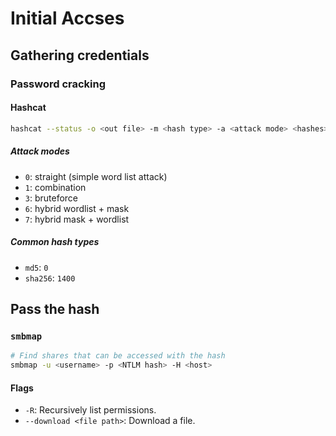# Initial Accses

## Gathering credentials

### Password cracking

#### Hashcat

```bash
hashcat --status -o <out file> -m <hash type> -a <attack mode> <hashes>.txt <wordlist>.txt
```

##### Attack modes
- `0`: straight (simple word list attack)
- `1`: combination
- `3`: bruteforce
- `6`: hybrid wordlist + mask
- `7`: hybrid mask + wordlist

##### Common hash types
- `md5`: `0`
- `sha256`: `1400`

## Pass the hash

### `smbmap`

```bash
# Find shares that can be accessed with the hash
smbmap -u <username> -p <NTLM hash> -H <host>
```

#### Flags
- `-R`: Recursively list permissions.
- `--download <file path>`: Download a file.